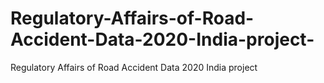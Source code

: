 # Regulatory-Affairs-of-Road-Accident-Data-2020-India-project-
Regulatory Affairs of Road Accident Data 2020 India project 
